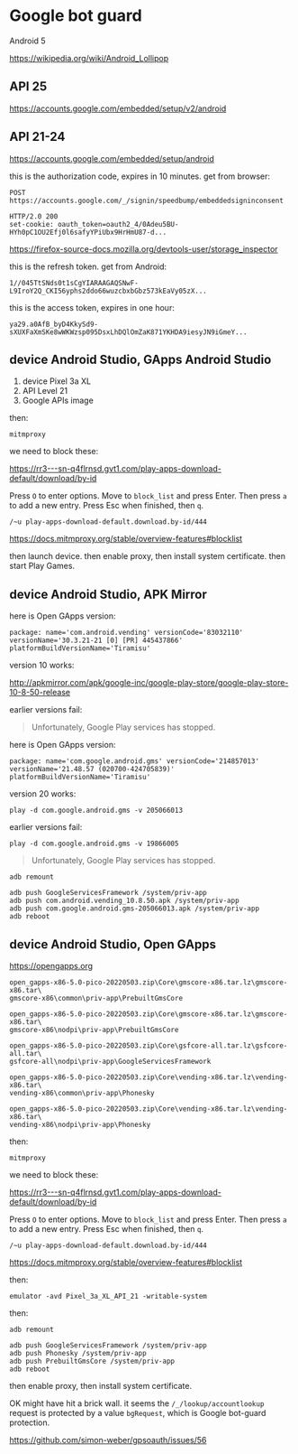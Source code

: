 # Google bot guard

Android 5

<https://wikipedia.org/wiki/Android_Lollipop>

## API 25

https://accounts.google.com/embedded/setup/v2/android

## API 21-24

https://accounts.google.com/embedded/setup/android

this is the authorization code, expires in 10 minutes. get from browser:

~~~
POST https://accounts.google.com/_/signin/speedbump/embeddedsigninconsent

HTTP/2.0 200 
set-cookie: oauth_token=oauth2_4/0Adeu5BU-HYh0pC1OU2Efj0l6safyYPiUbx9HrHmU87-d...
~~~

<https://firefox-source-docs.mozilla.org/devtools-user/storage_inspector>

this is the refresh token. get from Android:

~~~
1//045TtSNds0t1sCgYIARAAGAQSNwF-L9IroY2Q_CKI56yphs2ddo66wuzcbxbGbz573kEaVy05zX...
~~~

this is the access token, expires in one hour:

~~~
ya29.a0AfB_byD4KkySd9-sXUXFaXmSKe8wWKWzsp095DsxLhDQlOmZaK871YKHDA9iesyJN9iGmeY...
~~~

## device Android Studio, GApps Android Studio

1. device Pixel 3a XL
2. API Level 21
3. Google APIs image

then:

~~~
mitmproxy
~~~

we need to block these:

https://rr3---sn-q4flrnsd.gvt1.com/play-apps-download-default/download/by-id

Press `O` to enter options. Move to `block_list` and press Enter. Then press
`a` to add a new entry. Press Esc when finished, then `q`.

~~~
/~u play-apps-download-default.download.by-id/444
~~~

https://docs.mitmproxy.org/stable/overview-features#blocklist

then launch device. then enable proxy, then install system certificate. then
start Play Games.

## device Android Studio, APK Mirror

here is Open GApps version:

~~~
package: name='com.android.vending' versionCode='83032110'
versionName='30.3.21-21 [0] [PR] 445437866' platformBuildVersionName='Tiramisu'
~~~

version 10 works:

http://apkmirror.com/apk/google-inc/google-play-store/google-play-store-10-8-50-release

earlier versions fail:

> Unfortunately, Google Play services has stopped.

here is Open GApps version:

~~~
package: name='com.google.android.gms' versionCode='214857013'
versionName='21.48.57 (020700-424705839)' platformBuildVersionName='Tiramisu'
~~~

version 20 works:

~~~
play -d com.google.android.gms -v 205066013
~~~

earlier versions fail:

~~~
play -d com.google.android.gms -v 19866005 
~~~

> Unfortunately, Google Play services has stopped.

~~~
adb remount

adb push GoogleServicesFramework /system/priv-app
adb push com.android.vending_10.8.50.apk /system/priv-app
adb push com.google.android.gms-205066013.apk /system/priv-app
adb reboot
~~~

## device Android Studio, Open GApps

https://opengapps.org

~~~
open_gapps-x86-5.0-pico-20220503.zip\Core\gmscore-x86.tar.lz\gmscore-x86.tar\
gmscore-x86\common\priv-app\PrebuiltGmsCore

open_gapps-x86-5.0-pico-20220503.zip\Core\gmscore-x86.tar.lz\gmscore-x86.tar\
gmscore-x86\nodpi\priv-app\PrebuiltGmsCore

open_gapps-x86-5.0-pico-20220503.zip\Core\gsfcore-all.tar.lz\gsfcore-all.tar\
gsfcore-all\nodpi\priv-app\GoogleServicesFramework

open_gapps-x86-5.0-pico-20220503.zip\Core\vending-x86.tar.lz\vending-x86.tar\
vending-x86\common\priv-app\Phonesky

open_gapps-x86-5.0-pico-20220503.zip\Core\vending-x86.tar.lz\vending-x86.tar\
vending-x86\nodpi\priv-app\Phonesky
~~~

then:

~~~
mitmproxy
~~~

we need to block these:

https://rr3---sn-q4flrnsd.gvt1.com/play-apps-download-default/download/by-id

Press `O` to enter options. Move to `block_list` and press Enter. Then press
`a` to add a new entry. Press Esc when finished, then `q`.

~~~
/~u play-apps-download-default.download.by-id/444
~~~

https://docs.mitmproxy.org/stable/overview-features#blocklist

then:

~~~
emulator -avd Pixel_3a_XL_API_21 -writable-system
~~~

then:

~~~
adb remount

adb push GoogleServicesFramework /system/priv-app
adb push Phonesky /system/priv-app
adb push PrebuiltGmsCore /system/priv-app
adb reboot
~~~

then enable proxy, then install system certificate.

OK might have hit a brick wall. it seems the `/_/lookup/accountlookup` request
is protected by a value `bgRequest`, which is Google bot-guard protection. 

https://github.com/simon-weber/gpsoauth/issues/56
